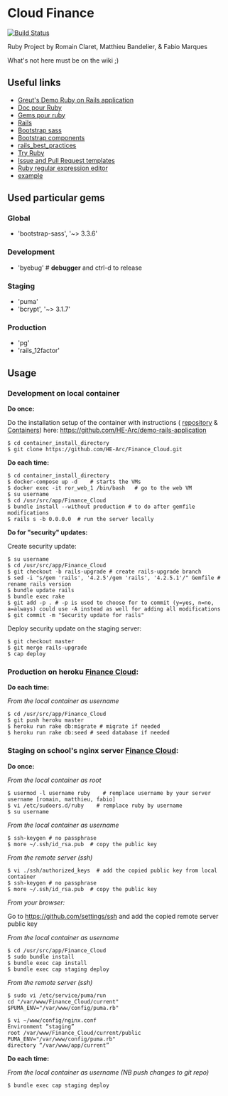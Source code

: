 # Cloud Finance
[![Build Status](https://travis-ci.org/HE-Arc/Finance_Cloud.svg?branch=master)](https://travis-ci.org/HE-Arc/Finance_Cloud)

Ruby Project by Romain Claret, Matthieu Bandelier, \& Fabio Marques

What's not here must be on the wiki ;)

## Useful links
- [Greut's Demo Ruby on Rails application](https://github.com/HE-Arc/demo-rails-application)
- [Doc pour Ruby](http://ruby-doc.org)
- [Gems pour ruby](http://rubygems.org)
- [Rails](http://rubyonrails.org)
- [Bootstrap sass](https://github.com/twbs/bootstrap-sass)
- [Bootstrap components](http://getbootstrap.com/components/)
- [rails_best_practices](https://github.com/railsbp/rails_best_practices)
- [Try Ruby](http://tryruby.org)
- [Issue and Pull Request templates](https://github.com/blog/2111-issue-and-pull-request-templates)
- [Ruby regular expression editor](http://rubular.com)
- [example](example)

## Used particular gems

### Global
- 'bootstrap-sass', '~> 3.3.6'

### Development
- 'byebug' # **debugger** and ctrl-d to release

### Staging
- 'puma'
- 'bcrypt', '~> 3.1.7'

### Production
- 'pg'
- 'rails_12factor'

## Usage
### **Development** on local container
**Do once:**

  Do the installation setup of the container with instructions ( [repository](https://github.com/HE-Arc/demo-rails-application#this-repository) & [Containers](https://github.com/HE-Arc/demo-rails-application#containers)) here: https://github.com/HE-Arc/demo-rails-application

    $ cd container_install_directory
    $ git clone https://github.com/HE-Arc/Finance_Cloud.git

**Do each time:**

    $ cd container_install_directory
    $ docker-compose up -d    # starts the VMs
    $ docker exec -it ror_web_1 /bin/bash   # go to the web VM
    $ su username
    $ cd /usr/src/app/Finance_Cloud
    $ bundle install --without production # to do after gemfile modifications
    $ rails s -b 0.0.0.0  # run the server locally

**Do for "security" updates:**

Create security update:

    $ su username
    $ cd /usr/src/app/Finance_Cloud
    $ git checkout -b rails-upgrade # create rails-upgrade branch
    $ sed -i "s/gem 'rails', '4.2.5'/gem 'rails', '4.2.5.1'/" Gemfile # rename rails version
    $ bundle update rails
    $ bundle exec rake
    $ git add -p . # -p is used to choose for to commit (y=yes, n=no, a=always) could use -A instead as well for adding all modifications
    $ git commit -m "Security update for rails"

Deploy security update on the staging server:

    $ git checkout master
    $ git merge rails-upgrade
    $ cap deploy

### **Production** on heroku [Finance Cloud](https://finance-cloud.herokuapp.com):
**Do each time:**

  *From the local container as username*

    $ cd /usr/src/app/Finance_Cloud
    $ git push heroku master
    $ heroku run rake db:migrate # migrate if needed
    $ heroku run rake db:seed # seed database if needed

### **Staging** on school's nginx server [Finance Cloud](http://finance.srvz-webapp.he-arc.ch):
**Do once:**

  *From the local container as root*

    $ usermod -l username ruby    # remplace username by your server username [romain, matthieu, fabio]
    $ vi /etc/sudoers.d/ruby    # remplace ruby by username
    $ su username

  *From the local container as username*

    $ ssh-keygen # no passphrase
    $ more ~/.ssh/id_rsa.pub  # copy the public key

  *From the remote server (ssh)*

    $ vi ./ssh/authorized_keys  # add the copied public key from local container
    $ ssh-keygen # no passphrase
    $ more ~/.ssh/id_rsa.pub  # copy the public key

  *From your browser:*

Go to https://github.com/settings/ssh and add the copied remote server  public key

  *From the local container as username*

    $ cd /usr/src/app/Finance_Cloud
    $ sudo bundle install
    $ bundle exec cap install
    $ bundle exec cap staging deploy

  *From the remote server (ssh)*

    $ sudo vi /etc/service/puma/run
    cd "/var/www/Finance_Cloud/current"
    $PUMA_ENV="/var/www/config/puma.rb"

    $ vi ~/www/config/nginx.conf
    Environment “staging”
    root /var/www/Finance_Cloud/current/public
    PUMA_ENV="/var/www/config/puma.rb"
    directory “/var/www/app/current”

**Do each time:**

  *From the local container as username (NB push changes to git repo)*

    $ bundle exec cap staging deploy
